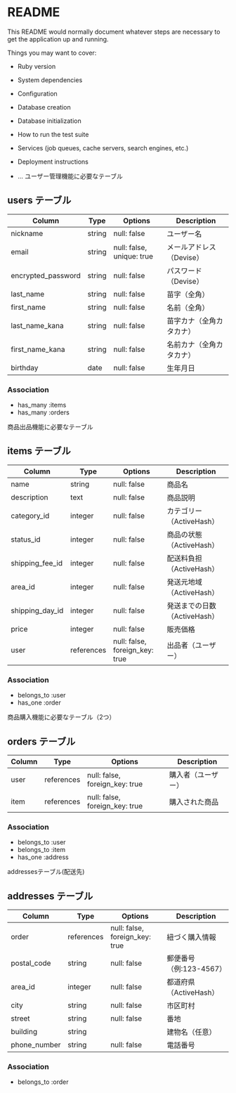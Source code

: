 # README

This README would normally document whatever steps are necessary to get the
application up and running.

Things you may want to cover:

* Ruby version

* System dependencies

* Configuration

* Database creation

* Database initialization

* How to run the test suite

* Services (job queues, cache servers, search engines, etc.)

* Deployment instructions

* ...
ユーザー管理機能に必要なテーブル
## users テーブル

| Column             | Type   | Options                   | Description               |
|--------------------|--------|----------------------------|---------------------------|
| nickname           | string | null: false               | ユーザー名                |
| email              | string | null: false, unique: true | メールアドレス（Devise） |
| encrypted_password | string | null: false               | パスワード（Devise）      |
| last_name          | string | null: false               | 苗字（全角）              |
| first_name         | string | null: false               | 名前（全角）              |
| last_name_kana     | string | null: false               | 苗字カナ（全角カタカナ）  |
| first_name_kana    | string | null: false               | 名前カナ（全角カタカナ）  |
| birthday           | date   | null: false               | 生年月日                  |

### Association

- has_many :items  
- has_many :orders


商品出品機能に必要なテーブル
## items テーブル

| Column           | Type       | Options                        | Description                 |
|------------------|------------|---------------------------------|-----------------------------|
| name             | string     | null: false                    | 商品名                      |
| description      | text       | null: false                    | 商品説明                    |
| category_id      | integer    | null: false                    | カテゴリー（ActiveHash）    |
| status_id        | integer    | null: false                    | 商品の状態（ActiveHash）    |
| shipping_fee_id  | integer    | null: false                    | 配送料負担（ActiveHash）    |
| area_id          | integer    | null: false                    | 発送元地域（ActiveHash）    |
| shipping_day_id  | integer    | null: false                    | 発送までの日数（ActiveHash）|
| price            | integer    | null: false                    | 販売価格                    |
| user             | references | null: false, foreign_key: true | 出品者（ユーザー）          |

### Association

- belongs_to :user  
- has_one :order

商品購入機能に必要なテーブル（2つ）
## orders テーブル

| Column | Type       | Options                        | Description      |
|--------|------------|---------------------------------|------------------|
| user   | references | null: false, foreign_key: true | 購入者（ユーザー）|
| item   | references | null: false, foreign_key: true | 購入された商品    |

### Association

- belongs_to :user  
- belongs_to :item  
- has_one :address

addressesテーブル(配送先)
## addresses テーブル

| Column        | Type       | Options                        | Description           |
|---------------|------------|--------------------------------|-----------------------|
| order         | references | null: false, foreign_key: true | 紐づく購入情報         |
| postal_code   | string     | null: false                    | 郵便番号（例:123-4567）|
| area_id       | integer    | null: false                    | 都道府県（ActiveHash） |
| city          | string     | null: false                    | 市区町村              |
| street        | string     | null: false                    | 番地                  |
| building      | string     |                                | 建物名（任意）         |
| phone_number  | string     | null: false                    | 電話番号              |

### Association

- belongs_to :order

